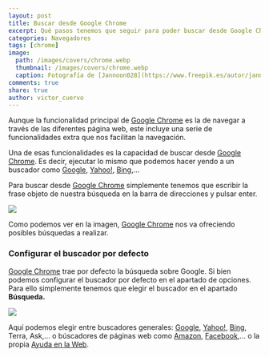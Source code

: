 ```yaml
---
layout: post
title: Buscar desde Google Chrome
excerpt: Qué pasos tenemos que seguir para poder buscar desde Google Chrome cualquier cosa que necesitemos directamente sobre el navegador.
categories: Navegadores
tags: [chrome]
image:
  path: /images/covers/chrome.webp
  thumbnail: /images/covers/chrome.webp
  caption: Fotografía de [Jannoon028](https://www.freepik.es/autor/jannoon028)
comments: true
share: true
author: victor_cuervo
---
```


Aunque la funcionalidad principal de [Google Chrome](https://www.ayudaenlaweb.com/navegadores/que-es-google-chrome/) es la de navegar a través de las diferentes página web, este incluye una serie de funcionalidades extra que nos facilitan la navegación.


Una de esas funcionalidades es la capacidad de buscar desde [Google Chrome](https://www.ayudaenlaweb.com/navegadores/que-es-google-chrome/). Es decir, ejecutar lo mismo que podemos hacer yendo a un buscador como [Google](https://www.ayudaenlaweb.com/buscadores/que-es-google/), [Yahoo!](https://www.ayudaenlaweb.com/buscadores/que-es-yahoo/), [Bing](https://www.ayudaenlaweb.com/buscadores/que-es-bing/),…


Para buscar desde [Google Chrome](https://www.ayudaenlaweb.com/navegadores/que-es-google-chrome/) simplemente tenemos que escribir la frase objeto de nuestra búsqueda en la barra de direcciones y pulsar enter.


![](https://www.ayudaenlaweb.com/wp-content/uploads/2012/01/chrome_buscar.png)


Como podemos ver en la imagen, [Google Chrome](https://www.ayudaenlaweb.com/navegadores/que-es-google-chrome/) nos va ofreciendo posibles búsquedas a realizar.


### Configurar el buscador por defecto


[Google Chrome](https://www.ayudaenlaweb.com/navegadores/que-es-google-chrome/) trae por defecto la búsqueda sobre Google. Si bien podemos configurar el buscador por defecto en el apartado de opciones. Para ello simplemente tenemos que elegir el buscador en el apartado **Búsqueda.**


![](https://www.ayudaenlaweb.com/wp-content/uploads/2012/01/chrome_configurar_buscador.png)


Aquí podemos elegir entre buscadores generales: [Google](https://www.ayudaenlaweb.com/buscadores/que-es-google/), [Yahoo!](https://www.ayudaenlaweb.com/buscadores/que-es-yahoo/), [Bing](https://www.ayudaenlaweb.com/buscadores/que-es-bing/), Terra, Ask,… o búscadores de páginas web como [Amazon](http://www.amazon.com/), [Facebook](https://www.ayudaenlaweb.com/redes-sociales/que-es-facebook/),… o la propia [Ayuda en la Web](https://www.ayudaenlaweb.com/).

